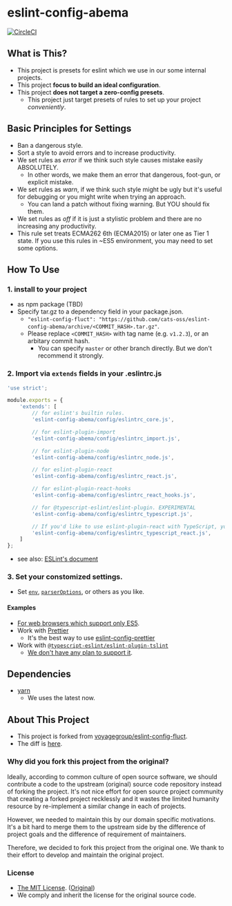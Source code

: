 # eslint-config-abema

[![CircleCI](https://circleci.com/gh/cats-oss/eslint-config-abema.svg?style=svg)](https://circleci.com/gh/cats-oss/workflows/eslint-config-abema)

## What is This?

* This project is presets for eslint which we use in our some internal projects.
* This project **focus to build an ideal configuration**.
* This project **does not target a zero-config presets**.
  * This project just target presets of rules to set up your project _conveniently_.


## Basic Principles for Settings

- Ban a dangerous style.
- Sort a style to avoid errors and to increase productivity.
- We set rules as _error_ if we think such style causes mistake easily ABSOLUTELY.
  - In other words, we make them an error that dangerous, foot-gun, or explicit mistake.
- We set rules as _warn_,  if we think such style might be ugly
  but it's useful for debugging or you might write when trying an approach.
  - You can land a patch without fixing warning. But YOU should fix them.
- We set rules as _off_ if it is just a stylistic problem and there are no increasing any productivity.
- This rule set treats ECMA262 6th (ECMA2015) or later one as Tier 1 state.
  If you use this rules in ~ES5 environment, you may need to set some options.


## How To Use

### 1. install to your project

- as npm package (TBD)
- Specify tar.gz to a dependency field in your package.json.
  - `"eslint-config-fluct": "https://github.com/cats-oss/eslint-config-abema/archive/<COMMIT_HASH>.tar.gz"`.
  - Please replace `<COMMIT_HASH>` with tag name (e.g. `v1.2.3`), or an arbitary commit hash.
    - You can specify `master` or other branch directly. But we don't recommend it strongly.


### 2. Import via `extends` fields in your .eslintrc.js

```javascript
'use strict';

module.exports = {
    'extends': [
        // for eslint's builtin rules.
        'eslint-config-abema/config/eslintrc_core.js',

        // for eslint-plugin-import
        'eslint-config-abema/config/eslintrc_import.js',

        // for eslint-plugin-node
        'eslint-config-abema/config/eslintrc_node.js',

        // for eslint-plugin-react
        'eslint-config-abema/config/eslintrc_react.js',

        // for eslint-plugin-react-hooks
        'eslint-config-abema/config/eslintrc_react_hooks.js',

        // for @typescript-eslint/eslint-plugin. EXPERIMENTAL
        'eslint-config-abema/config/eslintrc_typescript.js',

        // If you'd like to use eslint-plugin-react with TypeScript, you should load this instead.
        'eslint-config-abema/config/eslintrc_typescript_react.js',
    ]
};
```

- see also: [ESLint's document](http://eslint.org/docs/user-guide/configuring)

### 3. Set your constomized settings.

- Set [`env`](http://eslint.org/docs/user-guide/configuring#specifying-environments),
  [`parserOptions`](http://eslint.org/docs/user-guide/configuring#specifying-parser-options),
  or others as you like.

#### Examples

- [For web browsers which support only ES5](./docs/ES5_BROWSER.md).
- Work with [Prettier](https://github.com/prettier/prettier)
  - It's the best way to use [eslint-config-prettier](https://github.com/prettier/eslint-config-prettier)
- Work with [`@typescript-eslint/eslint-plugin-tslint`](https://github.com/typescript-eslint/typescript-eslint/tree/master/packages/eslint-plugin-tslint)
  - [We don't have any plan to support it](https://github.com/cats-oss/eslint-config-abema/issues/42).


## Dependencies

- [yarn](https://yarnpkg.com/)
  - We uses the latest now.


## About This Project

* This project is forked from [voyagegroup/eslint-config-fluct](https://github.com/voyagegroup/eslint-config-fluct).
* The diff is [here](https://github.com/cats-oss/eslint-config-abema/compare/original...master).


### Why did you fork this project from the original?

Ideally, according to common culture of open source software,
we should contribute a code to the upstream (original) source code repository
instead of forking the project. It's not nice effort for open source project community
that creating a forked project recklessly and it wastes the limited humanity resource
by re-implement a similar change in each of projects.

However, we needed to maintain this by our domain specific motivations.
It's a bit hard to merge them to the upstream side by the difference of project goals
and the difference of requirement of maintainers.

Therefore, we decided to fork this project from the original one.
We thank to their effort to develop and maintain the original project.


### License

- [The MIT License](./LICENSE.txt). ([Original](https://opensource.org/licenses/MIT))
- We comply and inherit the license for the original source code.
